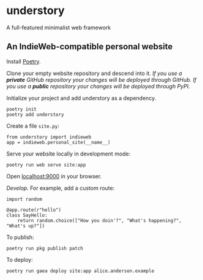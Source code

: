 # understory

A full-featured minimalist web framework

## An IndieWeb-compatible personal website

Install [Poetry](https://python-poetry.org).

Clone your empty website repository and descend into it. *If you
use a **private** GitHub repository your changes will be deployed through
GitHub. If you use a **public** repository your changes will be deployed
through PyPI.*

Initialize your project and add understory as a dependency.

    poetry init
    poetry add understory

Create a file `site.py`:

    from understory import indieweb
    app = indieweb.personal_site(__name__)

<!--Add your site's app as an entry point in your `pyproject.toml`:

    poetry run web install site:app AliceAnderson-->

Serve your website locally in development mode:

    poetry run web serve site:app

Open <a href=http://localhost:9000>localhost:9000</a> in your browser.

*Develop.* For example, add a custom route:

    import random
    
    @app.route(r"hello")
    class SayHello:
        return random.choice(["How you doin'?", "What's happening?", "What's up?"])

To publish:

    poetry run pkg publish patch

To deploy:

    poetry run gaea deploy site:app alice.anderson.example
